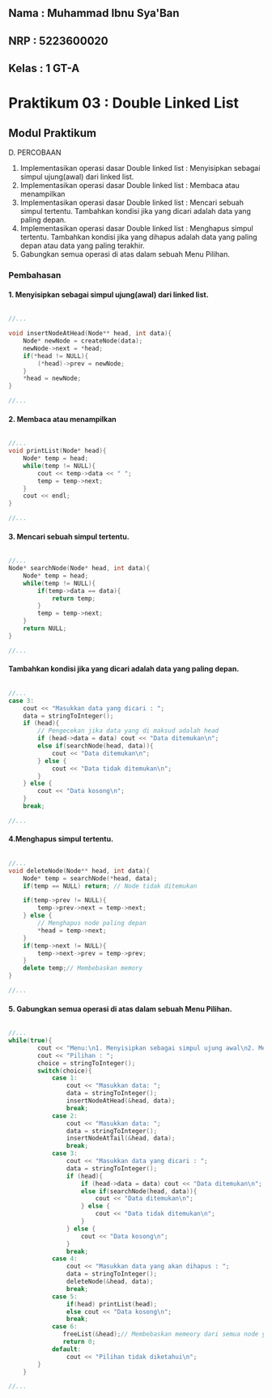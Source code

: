 ## Nama    : Muhammad Ibnu Sya'Ban
## NRP     : 5223600020
## Kelas   : 1 GT-A


# Praktikum 03 : Double Linked List

## Modul Praktikum

D. PERCOBAAN
1. Implementasikan operasi dasar Double linked list : Menyisipkan sebagai simpul ujung(awal) dari linked list.
2. Implementasikan operasi dasar Double linked list : Membaca atau menampilkan
3. Implementasikan operasi dasar Double linked list : Mencari sebuah simpul tertentu. Tambahkan kondisi jika yang dicari adalah data yang paling depan.
4. Implementasikan operasi dasar Double linked list : Menghapus simpul tertentu. Tambahkan kondisi jika yang dihapus adalah data yang paling depan atau data yang paling terakhir.
5. Gabungkan semua operasi di atas dalam sebuah Menu Pilihan.

### Pembahasan 
#### 1. Menyisipkan sebagai simpul ujung(awal) dari linked list.
```cpp

//...

void insertNodeAtHead(Node** head, int data){
    Node* newNode = createNode(data);
    newNode->next = *head;
    if(*head != NULL){
        (*head)->prev = newNode;
    }
    *head = newNode;
}

//...

```
#### 2. Membaca atau menampilkan
```cpp

//...
void printList(Node* head){
    Node* temp = head;
    while(temp != NULL){
        cout << temp->data << " ";
        temp = temp->next;
    }
    cout << endl;
}

//...

```
#### 3. Mencari sebuah simpul tertentu. 
```cpp

//...
Node* searchNode(Node* head, int data){
    Node* temp = head;
    while(temp != NULL){
        if(temp->data == data){
            return temp;
        }
        temp = temp->next;
    }
    return NULL;
}

//...

```
#### Tambahkan kondisi jika yang dicari adalah data yang paling depan.
```cpp

//...
case 3:
    cout << "Masukkan data yang dicari : ";
    data = stringToInteger();
    if (head){
        // Pengecekan jika data yang di maksud adalah head
        if (head->data = data) cout << "Data ditemukan\n";
        else if(searchNode(head, data)){
            cout << "Data ditemukan\n";
        } else {
            cout << "Data tidak ditemukan\n";
        } 
    } else {
        cout << "Data kosong\n";
    }
    break;

//...

```
#### 4.Menghapus simpul tertentu.
```cpp

//...
void deleteNode(Node** head, int data){
    Node* temp = searchNode(*head, data);
    if(temp == NULL) return; // Node tidak ditemukan

    if(temp->prev != NULL){
        temp->prev->next = temp->next;
    } else {
        // Menghapus node paling depan
        *head = temp->next;
    }
    if(temp->next != NULL){
        temp->next->prev = temp->prev;
    }
    delete temp;// Membebaskan memory 
}

//...

```
#### 5. Gabungkan semua operasi di atas dalam sebuah Menu Pilihan.
```cpp

//...
while(true){
        cout << "Menu:\n1. Menyisipkan sebagai simpul ujung awal\n2. Menyisipkan sebagai simpul terakhir\n3. Mencari sebuah simpul tertentu\n4. Menghapus simpul tertentu\n5. Menampilkan data\n6. Keluar\n";
        cout << "Pilihan : ";
        choice = stringToInteger();
        switch(choice){
            case 1:
                cout << "Masukkan data: ";
                data = stringToInteger();
                insertNodeAtHead(&head, data);
                break;
            case 2:
                cout << "Masukkan data: ";
                data = stringToInteger();
                insertNodeAtTail(&head, data);
                break;
            case 3:
                cout << "Masukkan data yang dicari : ";
                data = stringToInteger();
                if (head){
                    if (head->data = data) cout << "Data ditemukan\n";
                    else if(searchNode(head, data)){
                        cout << "Data ditemukan\n";
                    } else {
                        cout << "Data tidak ditemukan\n";
                    } 
                } else {
                    cout << "Data kosong\n";
                }
                break;
            case 4:
                cout << "Masukkan data yang akan dihapus : ";
                data = stringToInteger();
                deleteNode(&head, data);
                break;
            case 5:
                if(head) printList(head);
                else cout << "Data kosong\n";
                break;
            case 6:
               freeList(&head);// Membebaskan memeory dari semua node yang telah dibuat
               return 0;
            default:
                cout << "Pilihan tidak diketahui\n";
        }
    }

//...

```